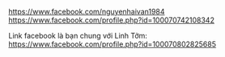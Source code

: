 https://www.facebook.com/nguyenhaivan1984
https://www.facebook.com/profile.php?id=100070742108342

Link facebook là bạn chung với Linh Tởm:
https://www.facebook.com/profile.php?id=100070802825685
